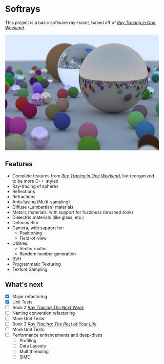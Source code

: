 # Softrays

This project is a basic software ray-tracer,
based off of [_Ray Tracing in One Weekend_](https://raytracing.github.io/books/RayTracingInOneWeekend.html).

![Demo Scene](assets/demo_scene.jpg)

## Features

- Complete features from [_Ray Tracing in One Weekend_](https://raytracing.github.io/books/RayTracingInOneWeekend.html),
  but reorganized to be more C++-styled
- Ray-tracing of spheres
- Reflections
- Refractions
- Antialiasing (Multi-sampling)
- Diffuse (Lambertian) materials
- Metalic materials, with support for fuzziness (brushed-look)
- Dielectric materials (like glass, etc.)
- Defocus Blur
- Camera, with support for:
  - Positioning
  - Field-of-view
- Utilities:
  - Vector maths
  - Random number generation
- BVH
- Programmatic Texturing
- Texture Sampling

## What's next

- [x] Major refactoring
- [x] Unit Tests
- [ ] Book 2 [_Ray Tracing The Next Week_](https://raytracing.github.io/books/RayTracingTheNextWeek.html)
- [ ] Naming convention refactoring
- [ ] More Unit Tests
- [ ] Book 3 [_Ray Tracing: The Rest of Your Life_](https://raytracing.github.io/books/RayTracingTheRestOfYourLife.html)
- [ ] More Unit Tests
- [ ] Performance enhancements and deep-dives
  - [ ] Profiling
  - [ ] Data Layouts
  - [ ] Multithreading
  - [ ] SIMD
